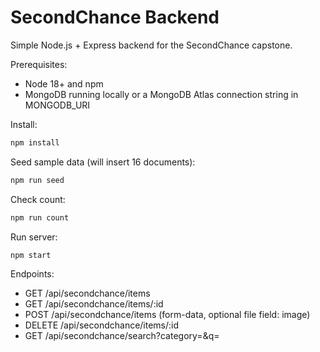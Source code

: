 # SecondChance Backend

Simple Node.js + Express backend for the SecondChance capstone.

Prerequisites:
- Node 18+ and npm
- MongoDB running locally or a MongoDB Atlas connection string in MONGODB_URI

Install:

```bash
npm install
```

Seed sample data (will insert 16 documents):

```bash
npm run seed
```

Check count:

```bash
npm run count
```

Run server:

```bash
npm start
```

Endpoints:
- GET /api/secondchance/items
- GET /api/secondchance/items/:id
- POST /api/secondchance/items (form-data, optional file field: image)
- DELETE /api/secondchance/items/:id
- GET /api/secondchance/search?category=<cat>&q=<text>
